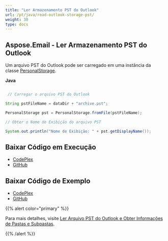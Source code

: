 ```yaml
---
title: "Ler Armazenamento PST do Outlook"
url: /pt/java/read-outlook-storage-pst/
weight: 30
type: docs
---
```


## **Aspose.Email - Ler Armazenamento PST do Outlook**
Um arquivo PST do Outlook pode ser carregado em uma instância da classe [PersonalStorage](https://apireference.aspose.com/email/java/com.aspose.email.class-use/PersonalStorage).

**Java**

``` java

 // Carregar o arquivo PST do Outlook

String pstFileName = dataDir + "archive.pst";

PersonalStorage pst = PersonalStorage.fromFile(pstFileName);

// Obter o Nome de Exibição do arquivo PST

System.out.println("Nome de Exibição: " + pst.getDisplayName());


```
## **Baixar Código em Execução**
- [CodePlex](https://archive.codeplex.com/?p=asposeemailjavaapachepoi)
- [GitHub](https://github.com/aspose-email/Aspose.Email-for-Java/releases/tag/Aspose.Email_Java_for_Apache_POI-v1.0.0)
## **Baixar Código de Exemplo**
- [CodePlex](https://archive.codeplex.com/?p=asposeemailjavaapachepoi#src/main/java/com/aspose/email/examples/asposefeatures/outlookstorage/readpst/AsposeReadOutlookPST.java)
- [GitHub](https://github.com/aspose-email/Aspose.Email-for-Java/blob/master/Plugins/Aspose_Email_for_Apache_POI/src/main/java/com/aspose/email/examples/asposefeatures/outlookstorage/readpst/AsposeReadOutlookPST.java)

{{% alert color="primary" %}} 

Para mais detalhes, visite [Ler Arquivo PST do Outlook e Obter Informações de Pastas e Subpastas](/email/java/read-outlook-pst-file-and-get-folders-and-subfolders-information/).

{{% /alert %}}